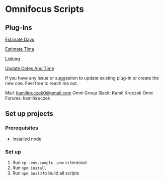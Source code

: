 # Omnifocus Scripts

## Plug-Ins 

[Estimate Days](./scripts/estimateDays)

[Estimate Time](./scripts/estimateTime)

[Linking](./scripts/linking/)

[Update Dates And Time](./scripts/updateDatesAndTime/)

If you have any issue or suggestion to update existing plug-in or create the new one. Feel free to reach me out.

Mail: kamilkruczek0@gmail.com
Omni Group Slack: Kamil Kruczek
Omni Forums: kamilkruczek

## Set up projects

### Prerequisites
- Installed node

### Set up 

1. Run `cp .env.sample .env` in terminal
2. Run `npm install`
3. Run `npm build` to build all scripts
